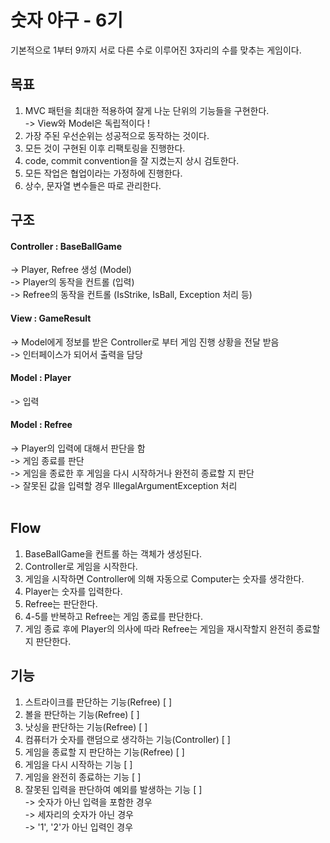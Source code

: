 # 숫자 야구 - 6기
기본적으로 1부터 9까지 서로 다른 수로 이루어진 3자리의 수를 맞추는 게임이다.
<br>
## 목표
1. MVC 패턴을 최대한 적용하여 잘게 나눈 단위의 기능들을 구현한다.<br>
   -> View와 Model은 독립적이다 !
2. 가장 주된 우선순위는 성공적으로 동작하는 것이다.
3. 모든 것이 구현된 이후 리팩토링을 진행한다.
4. code, commit convention을 잘 지켰는지 상시 검토한다.
5. 모든 작업은 협업이라는 가정하에 진행한다.
6. 상수, 문자열 변수들은 따로 관리한다.
   <br>
## 구조
#### Controller : BaseBallGame<br>
-> Player, Refree 생성 (Model)<br>
-> Player의 동작을 컨트롤 (입력)<br>
-> Refree의 동작을 컨트롤 (IsStrike, IsBall, Exception 처리 등)<br>
#### View : GameResult<br>
-> Model에게 정보를 받은 Controller로 부터 게임 진행 상황을 전달 받음<br>
-> 인터페이스가 되어서 출력을 담당<br>
#### Model : Player<br>
-> 입력<br>
#### Model : Refree<br>
-> Player의 입력에 대해서 판단을 함<br>
-> 게임 종료를 판단<br>
-> 게임을 종료한 후 게임을 다시 시작하거나 완전히 종료할 지 판단<br>
-> 잘못된 값을 입력할 경우 IllegalArgumentException 처리<br>
<br>
## Flow
1. BaseBallGame을 컨트롤 하는 객체가 생성된다.
2. Controller로 게임을 시작한다.
3. 게임을 시작하면 Controller에 의해 자동으로 Computer는 숫자를 생각한다.
4. Player는 숫자를 입력한다.
5. Refree는 판단한다.
6. 4-5를 반복하고 Refree는 게임 종료를 판단한다.
7. 게임 종료 후에 Player의 의사에 따라 Refree는 게임을 재시작할지 완전히 종료할지 판단한다.
   <br>
## 기능
1. 스트라이크를 판단하는 기능(Refree) [ ]
2. 볼을 판단하는 기능(Refree) [ ]
3. 낫싱을 판단하는 기능(Refree) [ ]
4. 컴퓨터가 숫자를 랜덤으로 생각하는 기능(Controller) [ ]
5. 게임을 종료할 지 판단하는 기능(Refree) [ ]
6. 게임을 다시 시작하는 기능 [ ]
7. 게임을 완전히 종료하는 기능 [ ]
8. 잘못된 입력을 판단하여 예외를 발생하는 기능 [ ]<br>
   -> 숫자가 아닌 입력을 포함한 경우<br>
   -> 세자리의 숫자가 아닌 경우  <br>
   -> '1', '2'가 아닌 입력인 경우<br>

   
